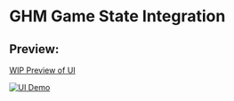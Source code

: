 # GHM Game State Integration

## Preview:

[WIP Preview of UI](https://www.youtube.com/watch?v=Vj4T0M7Qn-4)

[![UI Demo](https://i.imgur.com/jOTJCra.jpg)](https://www.youtube.com/watch?v=Vj4T0M7Qn-4)
